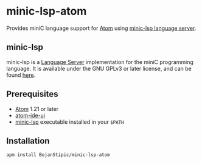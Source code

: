 # minic-lsp-atom

Provides miniC language support for [Atom](https://atom.io/) using
[minic-lsp language server](https://github.com/BojanStipic/minic-lsp).

## minic-lsp

minic-lsp is a [Language Server](https://langserver.org/) implementation for the miniC programming language.
It is available under the GNU GPLv3 or later license, and can be found
[here](https://github.com/BojanStipic/minic-lsp).

## Prerequisites

* [Atom](https://atom.io/) 1.21 or later
* [atom-ide-ui](https://atom.io/packages/atom-ide-ui)
* [minic-lsp](https://github.com/BojanStipic/minic-lsp) executable installed in your `$PATH`

## Installation

```
apm install BojanStipic/minic-lsp-atom
```
